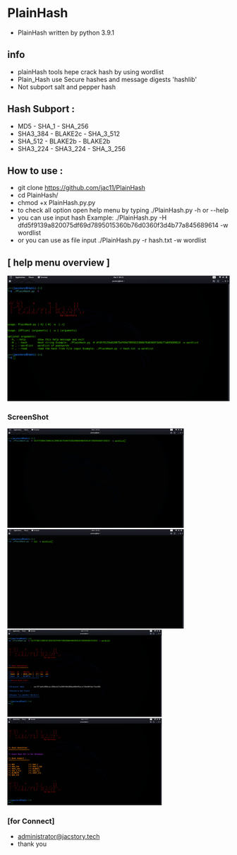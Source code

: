 # PlainHash
* PlainHash written by python 3.9.1

## info 
* plainHash tools hepe crack hash by using wordlist
* Plain_Hash use Secure hashes and message digests 'hashlib'
* Not subport salt and pepper hash
##  Hash Subport : 
* MD5  - SHA_1 - SHA_256
* SHA3_384 - BLAKE2c - SHA_3_512
* SHA_512  - BLAKE2b - BLAKE2b 
* SHA3_224 - SHA3_224  - SHA_3_256
## How to use :
* git clone https://github.com/jac11/PlainHash
* cd PlainHash/
* chmod +x PlainHash.py.py
* to check all  option open help menu by typing ./PlainHash.py -h or --help
* you can use input hash Example: ./PlainHash.py -H dfd5f9139a820075df69d7895015360b76d0360f3d4b77a845689614 -w wordlist
* or you can use as file input ./PlainHash.py -r hash.txt -w wordlist
##  [ help menu overview ] 
 <img src = "images/5.png">

### ScreenShot
 <img src = "images/2.gif" width=400> <img src = "images/7.gif" width=400>  <img src = "images/3.png" width=350> <img src = "images/4.png" width=350>
  
### [for Connect]
* administrator@jacstory.tech
* thank you 
